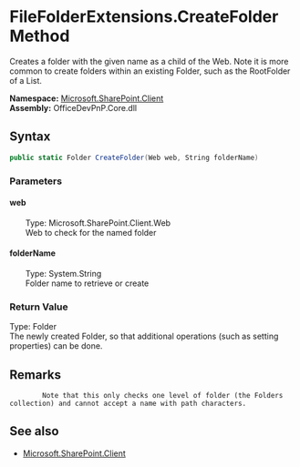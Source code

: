 # FileFolderExtensions.CreateFolder Method  
Creates a folder with the given name as a child of the Web. Note it is more common to create folders within an existing Folder, such as the RootFolder of a List.  

**Namespace:** [Microsoft.SharePoint.Client](Microsoft.SharePoint.Client.md)  
**Assembly:** OfficeDevPnP.Core.dll  
## Syntax
```C#
public static Folder CreateFolder(Web web, String folderName)
```
### Parameters
#### web  
&emsp;&emsp;Type: Microsoft.SharePoint.Client.Web  
&emsp;&emsp;Web to check for the named folder  

#### folderName  
&emsp;&emsp;Type: System.String  
&emsp;&emsp;Folder name to retrieve or create  

### Return Value
Type: Folder  
The newly created Folder, so that additional operations (such as setting properties) can be done.

## Remarks 

            Note that this only checks one level of folder (the Folders collection) and cannot accept a name with path characters.
            
## See also
- [Microsoft.SharePoint.Client](Microsoft.SharePoint.Client.md)
